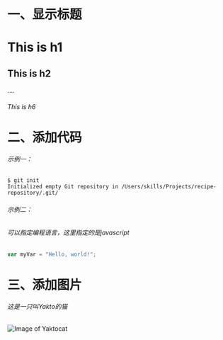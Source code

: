 # 一、显示标题
# This is h1
## This is h2
....
###### This is h6

# 二、添加代码
###### 示例一：
```
$ git init
Initialized empty Git repository in /Users/skills/Projects/recipe-repository/.git/
```

###### 示例二：
###### 可以指定编程语言，这里指定的是javascript
``` javascript
var myVar = "Hello, world!";
```

# 三、添加图片
###### 这是一只叫Yakto的猫

![Image of Yaktocat](https://octodex.github.com/images/yaktocat.png)
